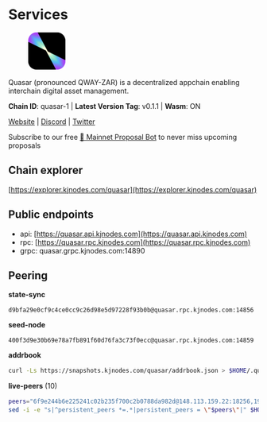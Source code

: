 # Services

<figure><img src="https://raw.githubusercontent.com/kj89/cosmos-images/main/logos/quasar.png" alt=""><figcaption></figcaption></figure>

Quasar (pronounced QWAY-ZAR) is a decentralized  appchain enabling interchain digital asset management.

**Chain ID**: quasar-1 | **Latest Version Tag**: v0.1.1 | **Wasm**: ON

[Website](https://www.quasar.fi) | [Discord](https://discord.gg/quasarfi) | [Twitter](https://twitter.com/QuasarFi)



Subscribe to our free [🤖 Mainnet Proposal Bot](https://t.me/kjnodes_proposal_bot) to never miss upcoming proposals


## Chain explorer
[https://explorer.kjnodes.com/quasar](https://explorer.kjnodes.com/quasar)

## Public endpoints

* api: [https://quasar.api.kjnodes.com](https://quasar.api.kjnodes.com)
* rpc: [https://quasar.rpc.kjnodes.com](https://quasar.rpc.kjnodes.com)
* grpc: quasar.grpc.kjnodes.com:14890

## Peering

**state-sync**

```text
d9bfa29e0cf9c4ce0cc9c26d98e5d97228f93b0b@quasar.rpc.kjnodes.com:14856
```

**seed-node**

```text
400f3d9e30b69e78a7fb891f60d76fa3c73f0ecc@quasar.rpc.kjnodes.com:14859
```

**addrbook**
```bash
curl -Ls https://snapshots.kjnodes.com/quasar/addrbook.json > $HOME/.quasarnode/config/addrbook.json
```

**live-peers** (10)
```bash
peers="6f9e244b6e225241c02b235f700c2b0788da982d@148.113.159.22:18256,1993e3bee8826be9fd617720eebe83f826a8ebcf@51.89.7.235:26647,a40e1d5f63fad9e14edb9c95458b27f3c1de858c@116.203.236.246:26618,b5d43d295863db6675d07877878b2d7b47cb2ae5@157.90.36.48:26966,1369d544be2680e031b57f30a8d18cbe8b17a8ef@54.38.73.121:26656,58a4943a150cc77ab77ded222c44b23548ee702a@146.59.81.23:26667,b76a4b43471c31cd5f251036d8e70e47dadba1e2@158.247.206.39:10000,bae51539de7b7b7ac784b4c7dc0bc6c005b4f593@65.109.115.226:18256,c124ce0b508e8b9ed1c5b6957f362225659b5343@134.65.193.11:26656,d9bfa29e0cf9c4ce0cc9c26d98e5d97228f93b0b@65.109.88.38:14856"
sed -i -e "s|^persistent_peers *=.*|persistent_peers = \"$peers\"|" $HOME/.quasarnode/config/config.toml
```
